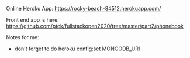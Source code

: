 Online Heroku App: https://rocky-beach-84512.herokuapp.com/

Front end app is here: https://github.com/ptck/fullstackopen2020/tree/master/part2/phonebook


Notes for me:
- don't forget to do heroku config:set MONGODB_URI 

